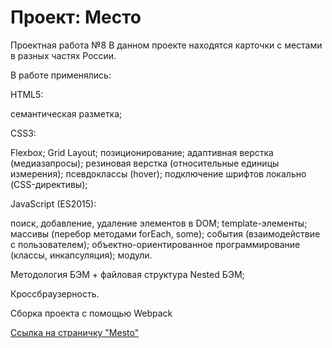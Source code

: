# Проект: Место

Проектная работа №8
В данном проекте находятся карточки с местами в разных частях России.

В работе применялись: 

HTML5:

семантическая разметка;

CSS3:

 Flexbox;
 Grid Layout;
 позиционирование;
 адаптивная верстка (медиазапросы);
 резиновая верстка (относительные единицы измерения);
 псевдоклассы (hover);
 подключение шрифтов локально (CSS-директивы);

JavaScript (ES2015):

 поиск, добавление, удаление элементов в DOM;
 template-элементы;
 массивы (перебор методами forEach, some);
 события (взаимодействие с пользователем);
 объектно-ориентированное программирование (классы, инкапсуляция);
 модули.

Методология БЭМ + файловая структура Nested БЭМ;

Кроссбраузерность.

Сборка проекта с помощью Webpack

[Ссылка на страничку "Mesto"](https://iuzhakova-natalia.github.io/mesto/)
